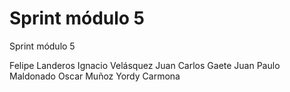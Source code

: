 # Sprint módulo 5
Sprint módulo 5

Felipe Landeros
Ignacio Velásquez
Juan Carlos Gaete
Juan Paulo Maldonado
Oscar Muñoz
Yordy Carmona
